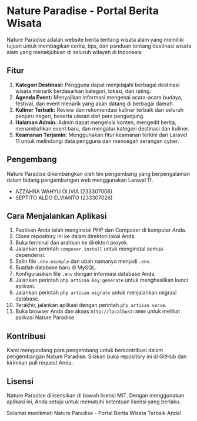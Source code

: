 # Nature Paradise - Portal Berita Wisata

Nature Paradise adalah website berita tentang wisata alam 
yang memiliki tujuan untuk membagikan cerita, tips, dan 
panduan tentang destinasi wisata alam yang menakjubkan 
di seluruh wilayah di Indonesia


## Fitur

1. **Kategori Destinasi:** Pengguna dapat menjelajahi berbagai destinasi wisata menarik berdasarkan kategori, lokasi, dan rating.
2. **Agenda Event:** Menyajikan informasi mengenai acara-acara budaya, festival, dan event menarik yang akan datang di berbagai daerah.
3. **Kuliner Terbaik:** Review dan rekomendasi kuliner terbaik dari seluruh penjuru negeri, beserta ulasan dari para pengunjung.
4. **Halaman Admin:** Admin dapat mengelola konten, mengedit berita, menambahkan event baru, dan mengatur kategori destinasi dan kuliner.
5. **Keamanan Terjamin:** Menggunakan fitur keamanan terkini dari Laravel 11 untuk melindungi data pengguna dan mencegah serangan cyber.

## Pengembang

Nature Paradise dikembangkan oleh tim pengembang yang berpengalaman dalam bidang pengembangan web menggunakan Laravel 11.

- AZZAHRA WAHYU OLIVIA (233307006)
- SEPTITO ALDO ELVIANTO (233307026)

## Cara Menjalankan Aplikasi

1. Pastikan Anda telah menginstal PHP dan Composer di komputer Anda.
2. Clone repository ini ke dalam direktori lokal Anda.
3. Buka terminal dan arahkan ke direktori proyek.
4. Jalankan perintah `composer install` untuk menginstal semua dependensi.
5. Salin file `.env.example` dan ubah namanya menjadi `.env`.
6. Buatlah database baru di MySQL.
7. Konfigurasikan file `.env` dengan informasi database Anda.
8. Jalankan perintah `php artisan key:generate` untuk menghasilkan kunci aplikasi.
9. Jalankan perintah `php artisan migrate` untuk menjalankan migrasi database.
10. Terakhir, jalankan aplikasi dengan perintah `php artisan serve`.
11. Buka browser Anda dan akses `http://localhost:8000` untuk melihat aplikasi Nature Paradise.

## Kontribusi

Kami mengundang para pengembang untuk berkontribusi dalam pengembangan Nature Paradise. Silakan buka repository ini di GitHub dan kirimkan pull request Anda.

## Lisensi

Nature Paradise dilisensikan di bawah lisensi MIT. Dengan menggunakan aplikasi ini, Anda setuju untuk mematuhi ketentuan lisensi yang berlaku.

Selamat menikmati Nature Paradise - Portal Berita Wisata Terbaik Anda!
